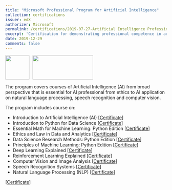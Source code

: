 ```yaml
---
title: "Microsoft Professional Program for Artificial Intelligence"
collection: certifications
issuer: edX
authorizer: Microsoft
permalink: /certifications/2019-07-27-Artificial Intelligence Professional-13
excerpt: 'Certification for demonstrating professional competence in artificial intelligence offered by Microsoft.'
date: 2019-12-29
comments: false
---
```

<img src="https://mrifkikurniawan.github.io/images/edx.jpg" width="75" height="75" /><img src="https://mrifkikurniawan.github.io/images/microsoft.jpg" width="189" height="75" hspace="10" />

The program covers courses of Artificial Intelligence (AI) from broad perspective that is essential for AI professional from ethics to AI application on natural language processing, speech recognition and computer vision.

The program includes course on:
- Introduction to Artificial Intelligence (AI) [[Certificate](https://courses.edx.org/certificates/81df3ecda3f4498592ad747fe3b46835)]
- Introduction to Python for Data Science [[Certificate](https://courses.edx.org/certificates/578750ebaf8b4df28af1b27175dfe7f5)]
- Essential Math for Machine Learning: Python Edition [[Certificate](https://courses.edx.org/certificates/93c651d4589d44929be1580b8f57e281)]
- Ethics and Law in Data and Analytics [[Certificate](https://courses.edx.org/certificates/d0933481c4e242c290baed96d3554d83)]
- Data Science Research Methods: Python Edition [[Certificate](https://courses.edx.org/certificates/ae0b6610a45045fb92411935e121082b)]
- Principles of Machine Learning: Python Edition [[Certificate](https://courses.edx.org/certificates/037c0ade986946cc87c06f6dae767291)]
- Deep Learning Explained [[Certificate](https://courses.edx.org/certificates/9641be99659d4cfd893bb3e3602b3084)]
- Reinforcement Learning Explained [[Certificate](https://courses.edx.org/certificates/515a4f9c66cf4b3a85ad53d53062d4a0)]
- Computer Vision and Image Analysis [[Certificate](https://courses.edx.org/certificates/30221f4de8df4e5b8f67e2ec62523bb0)]
- Speech Recognition Systems [[Certificate](https://courses.edx.org/certificates/63d4cdf2f8ea470b914856979627f54f)]
- Natural Language Processing (NLP) [[Certificate](https://courses.edx.org/certificates/0d79546677724d2fa1e7626410725827)]

[[Certificate](https://credentials.edx.org/credentials/9c9d7d9085f84304ae56ad1f48c79eee/)]